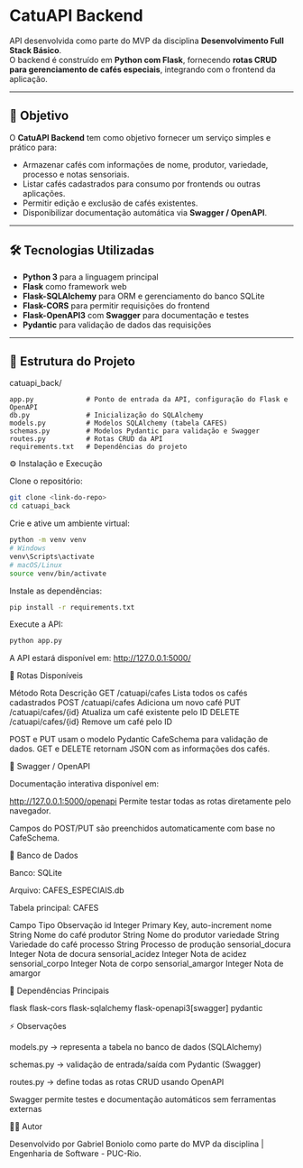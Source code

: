 # CatuAPI Backend

API desenvolvida como parte do MVP da disciplina **Desenvolvimento Full Stack Básico**.  
O backend é construído em **Python com Flask**, fornecendo **rotas CRUD para gerenciamento de cafés especiais**, integrando com o frontend da aplicação.

---

## 🚀 Objetivo
O **CatuAPI Backend** tem como objetivo fornecer um serviço simples e prático para:

- Armazenar cafés com informações de nome, produtor, variedade, processo e notas sensoriais.  
- Listar cafés cadastrados para consumo por frontends ou outras aplicações.  
- Permitir edição e exclusão de cafés existentes.  
- Disponibilizar documentação automática via **Swagger / OpenAPI**.

---

## 🛠 Tecnologias Utilizadas
- **Python 3** para a linguagem principal  
- **Flask** como framework web  
- **Flask-SQLAlchemy** para ORM e gerenciamento do banco SQLite  
- **Flask-CORS** para permitir requisições do frontend  
- **Flask-OpenAPI3** com **Swagger** para documentação e testes  
- **Pydantic** para validação de dados das requisições  

---

## 📂 Estrutura do Projeto
catuapi_back/  
```plaintext
app.py             # Ponto de entrada da API, configuração do Flask e OpenAPI
db.py              # Inicialização do SQLAlchemy
models.py          # Modelos SQLAlchemy (tabela CAFES)
schemas.py         # Modelos Pydantic para validação e Swagger
routes.py          # Rotas CRUD da API
requirements.txt   # Dependências do projeto
```
⚙️ Instalação e Execução

Clone o repositório:

```bash
git clone <link-do-repo>
cd catuapi_back
```

Crie e ative um ambiente virtual:

```bash
python -m venv venv
# Windows
venv\Scripts\activate
# macOS/Linux
source venv/bin/activate
```

Instale as dependências:

```bash
pip install -r requirements.txt
```

Execute a API:

```bash
python app.py
```

A API estará disponível em: http://127.0.0.1:5000/

🔗 Rotas Disponíveis

Método	Rota	Descrição
GET	/catuapi/cafes	Lista todos os cafés cadastrados
POST	/catuapi/cafes	Adiciona um novo café
PUT	/catuapi/cafes/{id}	Atualiza um café existente pelo ID
DELETE	/catuapi/cafes/{id}	Remove um café pelo ID

POST e PUT usam o modelo Pydantic CafeSchema para validação de dados.
GET e DELETE retornam JSON com as informações dos cafés.

📌 Swagger / OpenAPI

Documentação interativa disponível em:

http://127.0.0.1:5000/openapi
Permite testar todas as rotas diretamente pelo navegador.

Campos do POST/PUT são preenchidos automaticamente com base no CafeSchema.

💾 Banco de Dados

Banco: SQLite

Arquivo: CAFES_ESPECIAIS.db

Tabela principal: CAFES

Campo	Tipo	Observação
id	Integer	Primary Key, auto-increment
nome	String	Nome do café
produtor	String	Nome do produtor
variedade	String	Variedade do café
processo	String	Processo de produção
sensorial_docura	Integer	Nota de docura
sensorial_acidez	Integer	Nota de acidez
sensorial_corpo	Integer	Nota de corpo
sensorial_amargor	Integer	Nota de amargor

🧩 Dependências Principais

flask
flask-cors
flask-sqlalchemy
flask-openapi3[swagger]
pydantic

⚡ Observações

models.py → representa a tabela no banco de dados (SQLAlchemy)

schemas.py → validação de entrada/saída com Pydantic (Swagger)

routes.py → define todas as rotas CRUD usando OpenAPI

Swagger permite testes e documentação automáticos sem ferramentas externas

👨‍💻 Autor

Desenvolvido por Gabriel Boniolo como parte do MVP da disciplina | Engenharia de Software - PUC-Rio.
